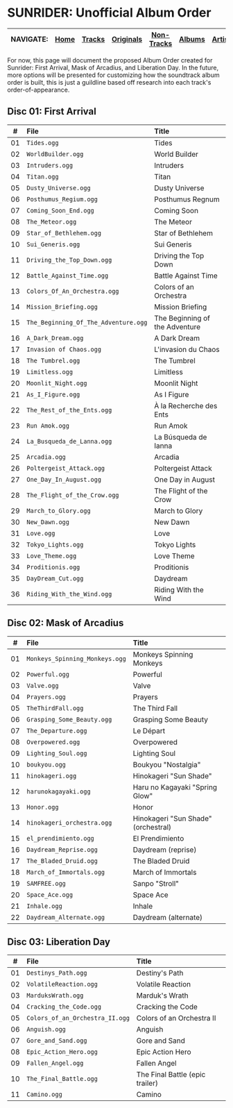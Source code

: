 # SUNRIDER: Unofficial Album Order

<!-- Navbar -->
|NAVIGATE:|[Home](../..)|[Tracks](TRACKS.md)|[Originals](ORIGINALS.md)|[Non-Tracks](NON_TRACKS.md)|[Albums](ALBUMS.md)|[Artists](ARTISTS.md)|Order|
|-|-|-|-|-|-|-|-|


For now, this page will document the proposed Album Order created for Sunrider: First Arrival, Mask of Arcadius, and Liberation Day. In the future, more options will be presented for customizing how the soundtrack album order is built, this is just a guildline based off research into each track's order-of-appearance.


## Disc 01: First Arrival

|\#|File|Title|
|--|:---|:----|
|01|`Tides.ogg`|Tides|
|02|`WorldBuilder.ogg`|World Builder|
|03|`Intruders.ogg`|Intruders|
|04|`Titan.ogg`|Titan|
|05|`Dusty_Universe.ogg`|Dusty Universe|
|06|`Posthumus_Regium.ogg`|Posthumus Regnum|
|07|`Coming_Soon_End.ogg`|Coming Soon|
|08|`The_Meteor.ogg`|The Meteor|
|09|`Star_of_Bethlehem.ogg`|Star of Bethlehem|
|10|`Sui_Generis.ogg`|Sui Generis|
|11|`Driving_the_Top_Down.ogg`|Driving the Top Down|
|12|`Battle_Against_Time.ogg`|Battle Against Time|
|13|`Colors_Of_An_Orchestra.ogg`|Colors of an Orchestra|
|14|`Mission_Briefing.ogg`|Mission Briefing|
|15|`The_Beginning_Of_The_Adventure.ogg`|The Beginning of the Adventure|
|16|`A_Dark_Dream.ogg`|A Dark Dream|
|17|`Invasion of Chaos.ogg`|L'invasion du Chaos|
|18|`The Tumbrel.ogg`|The Tumbrel|
|19|`Limitless.ogg`|Limitless|
|20|`Moonlit_Night.ogg`|Moonlit Night|
|21|`As_I_Figure.ogg`|As I Figure|
|22|`The_Rest_of_the_Ents.ogg`|À la Recherche des Ents|
|23|`Run Amok.ogg`|Run Amok|
|24|`La_Busqueda_de_Lanna.ogg`|La Búsqueda de Ianna|
|25|`Arcadia.ogg`|Arcadia|
|26|`Poltergeist_Attack.ogg`|Poltergeist Attack|
|27|`One_Day_In_August.ogg`|One Day in August|
|28|`The_Flight_of_the_Crow.ogg`|The Flight of the Crow|
|29|`March_to_Glory.ogg`|March to Glory|
|30|`New_Dawn.ogg`|New Dawn|
|31|`Love.ogg`|Love|
|32|`Tokyo_Lights.ogg`|Tokyo Lights|
|33|`Love_Theme.ogg`|Love Theme|
|34|`Proditionis.ogg`|Proditionis|
|35|`DayDream_Cut.ogg`|Daydream|
|36|`Riding_With_the_Wind.ogg`|Riding With the Wind|


## Disc 02: Mask of Arcadius

|\#|File|Title|
|--|:---|:----|
|01|`Monkeys_Spinning_Monkeys.ogg`|Monkeys Spinning Monkeys|
|02|`Powerful.ogg`|Powerful|
|03|`Valve.ogg`|Valve|
|04|`Prayers.ogg`|Prayers|
|05|`TheThirdFall.ogg`|The Third Fall|
|06|`Grasping_Some_Beauty.ogg`|Grasping Some Beauty|
|07|`The_Departure.ogg`|Le Départ|
|08|`Overpowered.ogg`|Overpowered|
|09|`Lighting_Soul.ogg`|Lighting Soul|
|10|`boukyou.ogg`|Boukyou "Nostalgia"|
|11|`hinokageri.ogg`|Hinokageri "Sun Shade"|
|12|`harunokagayaki.ogg`|Haru no Kagayaki "Spring Glow"|
|13|`Honor.ogg`|Honor|
|14|`hinokageri_orchestra.ogg`|Hinokageri "Sun Shade" (orchestral)|
|15|`el_prendimiento.ogg`|El Prendimiento|
|16|`Daydream_Reprise.ogg`|Daydream (reprise)|
|17|`The_Bladed_Druid.ogg`|The Bladed Druid|
|18|`March_of_Immortals.ogg`|March of Immortals|
|19|`SAMFREE.ogg`|Sanpo "Stroll"|
|20|`Space_Ace.ogg`|Space Ace|
|21|`Inhale.ogg`|Inhale|
|22|`Daydream_Alternate.ogg`|Daydream (alternate)|


## Disc 03: Liberation Day

|\#|File|Title|
|--|:---|:----|
|01|`Destinys_Path.ogg`|Destiny's Path|
|02|`VolatileReaction.ogg`|Volatile Reaction|
|03|`MarduksWrath.ogg`|Marduk's Wrath|
|04|`Cracking_the_Code.ogg`|Cracking the Code|
|05|`Colors_of_an_Orchestra_II.ogg`|Colors of an Orchestra II|
|06|`Anguish.ogg`|Anguish|
|07|`Gore_and_Sand.ogg`|Gore and Sand|
|08|`Epic_Action_Hero.ogg`|Epic Action Hero|
|09|`Fallen_Angel.ogg`|Fallen Angel|
|10|`The_Final_Battle.ogg`|The Final Battle (epic trailer)|
|11|`Camino.ogg`|Camino|

<!--
[Disc 01]
# First Arrival
t01=Tides.ogg
t02=WorldBuilder.ogg
t03=Intruders.ogg
t04=Titan.ogg
t05=Dusty_Universe.ogg
t06=Posthumus_Regium.ogg
t07=Coming_Soon_End.ogg
t08=The_Meteor.ogg
t09=Star_of_Bethlehem.ogg
t10=Sui_Generis.ogg
t11=Driving_the_Top_Down.ogg
t12=Battle_Against_Time.ogg
t13=Colors_Of_An_Orchestra.ogg
t14=Mission_Briefing.ogg
t15=The_Beginning_Of_The_Adventure.ogg
t16=A_Dark_Dream.ogg
t17=Invasion of Chaos.ogg
t18=The Tumbrel.ogg
t19=Limitless.ogg
t20=Moonlit_Night.ogg
t21=As_I_Figure.ogg
t22=The_Rest_of_the_Ents.ogg
t23=Run Amok.ogg
t24=La_Busqueda_de_Lanna.ogg
t25=Arcadia.ogg
t26=Poltergeist_Attack.ogg
t27=One_Day_In_August.ogg
t28=The_Flight_of_the_Crow.ogg
t29=March_to_Glory.ogg
t30=New_Dawn.ogg
t31=Love.ogg
t32=Tokyo_Lights.ogg
t33=Love_Theme.ogg
t34=Proditionis.ogg
t35=DayDream_Cut.ogg
t36=Riding_With_the_Wind.ogg

[Disc 02]
# Mask of Arcadius
t01=Monkeys_Spinning_Monkeys.ogg
t02=Powerful.ogg
t03=Valve.ogg
t04=Prayers.ogg
t05=TheThirdFall.ogg
t06=Grasping_Some_Beauty.ogg
t07=The_Departure.ogg
t08=Overpowered.ogg
t09=Lighting_Soul.ogg
t10=boukyou.ogg
t11=hinokageri.ogg
t12=harunokagayaki.ogg
t13=Honor.ogg
t14=hinokageri_orchestra.ogg
t15=el_prendimiento.ogg
t16=Daydream_Reprise.ogg
t17=The_Bladed_Druid.ogg
t18=March_of_Immortals.ogg
t19=SAMFREE.ogg
t20=Space_Ace.ogg
t21=Inhale.ogg
t22=Daydream_Alternate.ogg

[Disc 03]
# Liberation Day (unique tracks)
t01=Destinys_Path.ogg
t02=VolatileReaction.ogg
t03=MarduksWrath.ogg
t04=Cracking_the_Code.ogg
t05=Colors_of_an_Orchestra_II.ogg
t06=Anguish.ogg
t07=Gore_and_Sand.ogg
t08=Epic_Action_Hero.ogg
t09=Fallen_Angel.ogg
t10=The_Final_Battle.ogg
t11=Camino.ogg
-->